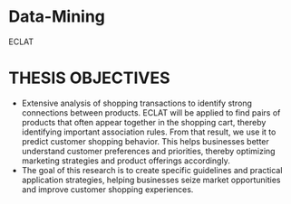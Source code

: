 # Data-Mining
ECLAT
# THESIS OBJECTIVES
  + Extensive analysis of shopping transactions to identify strong connections between products. ECLAT will be applied to find pairs of products that often appear together in the shopping cart, thereby identifying important association rules. From that result, we use it to predict customer shopping behavior. This helps businesses better understand customer preferences and priorities, thereby optimizing marketing strategies and product offerings accordingly.
  + The goal of this research is to create specific guidelines and practical application strategies, helping businesses seize market opportunities and improve customer shopping experiences.
